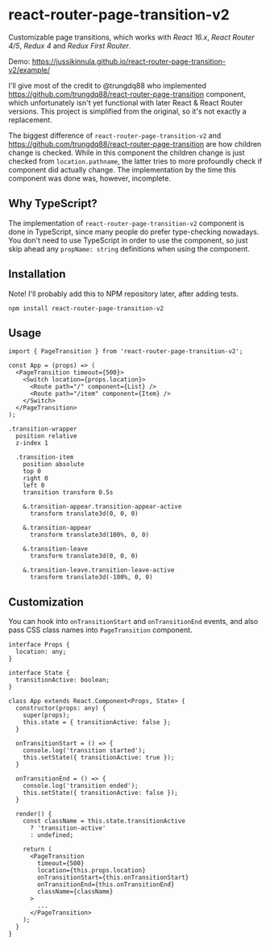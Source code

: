# react-router-page-transition-v2

Customizable page transitions, which works with *React 16.x*, *React Router 4/5*, *Redux 4* and *Redux First Router*.

Demo: https://jussikinnula.github.io/react-router-page-transition-v2/example/

I'll give most of the credit to @trungdq88 who implemented https://github.com/trungdq88/react-router-page-transition component, which unfortunately isn't yet functional with later React & React Router versions. This project is simplified from the original, so it's not exactly a replacement.

The biggest difference of `react-router-page-transition-v2` and https://github.com/trungdq88/react-router-page-transition are how children change is checked. While in this component the children change is just checked from `location.pathname`, the latter tries to more profoundly check if component did actually change. The implementation by the time this component was done was, however, incomplete.

## Why TypeScript?

The implementation of `react-router-page-transition-v2` component is done in TypeScript, since many people do prefer type-checking nowadays. You don't need to use TypeScript in order to use the component, so just skip ahead any `propName: string` definitions when using the component.

## Installation

Note! I'll probably add this to NPM repository later, after adding tests.

```
npm install react-router-page-transition-v2
```

## Usage

```tsx
import { PageTransition } from 'react-router-page-transition-v2';

const App = (props) => (
  <PageTransition timeout={500}>
    <Switch location={props.location}>
      <Route path="/" component={List} />
      <Route path="/item" component={Item} />
    </Switch>
  </PageTransition>
);
```

```styl
.transition-wrapper
  position relative
  z-index 1

  .transition-item
    position absolute
    top 0
    right 0
    left 0
    transition transform 0.5s

    &.transition-appear.transition-appear-active
      transform translate3d(0, 0, 0) 
      
    &.transition-appear
      transform translate3d(100%, 0, 0) 

    &.transition-leave
      transform translate3d(0, 0, 0) 

    &.transition-leave.transition-leave-active
      transform translate3d(-100%, 0, 0) 
```

## Customization

You can hook into `onTransitionStart` and `onTransitionEnd` events, and also pass CSS class names into `PageTransition` component.

```tsx
interface Props {
  location: any;
}

interface State {
  transitionActive: boolean;
}

class App extends React.Component<Props, State> {
  constructor(props: any) {
    super(props);    
    this.state = { transitionActive: false };
  }

  onTransitionStart = () => {
    console.log('transition started');
    this.setState({ transitionActive: true });
  }

  onTransitionEnd = () => {
    console.log('transition ended');
    this.setState({ transitionActive: false });
  }

  render() {
    const className = this.state.transitionActive
      ? 'transition-active'
      : undefined;

    return (
      <PageTransition
        timeout={500}
        location={this.props.location}
        onTransitionStart={this.onTransitionStart}
        onTransitionEnd={this.onTransitionEnd}
        className={className}
      >
        ...
      </PageTransition>
    );
  }
}
```


